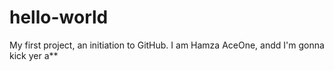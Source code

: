 # hello-world
My first project, an initiation to GitHub.
I am Hamza AceOne, andd I'm gonna kick yer a**
